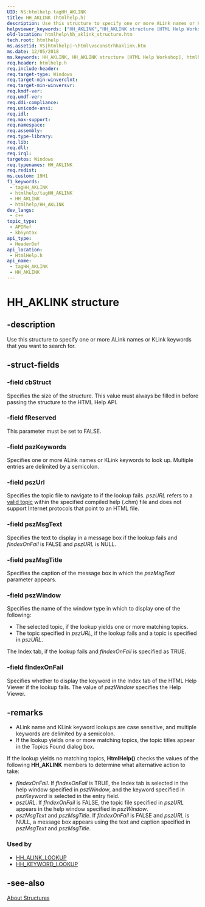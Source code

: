 ```yaml
---
UID: NS:htmlhelp.tagHH_AKLINK
title: HH_AKLINK (htmlhelp.h)
description: Use this structure to specify one or more ALink names or KLink keywords that you want to search for.
helpviewer_keywords: ["HH_AKLINK","HH_AKLINK structure [HTML Help Workshop]","htmlhelp.hh_aklink_structure","htmlhelp/HH_AKLINK","vsconStrhhaklink"]
old-location: htmlhelp\hh_aklink_structure.htm
tech.root: htmlhelp
ms.assetid: VS|htmlhelp|~\html\vsconstrhhaklink.htm
ms.date: 12/05/2018
ms.keywords: HH_AKLINK, HH_AKLINK structure [HTML Help Workshop], htmlhelp.hh_aklink_structure, htmlhelp/HH_AKLINK, vsconStrhhaklink
req.header: htmlhelp.h
req.include-header: 
req.target-type: Windows
req.target-min-winverclnt: 
req.target-min-winversvr: 
req.kmdf-ver: 
req.umdf-ver: 
req.ddi-compliance: 
req.unicode-ansi: 
req.idl: 
req.max-support: 
req.namespace: 
req.assembly: 
req.type-library: 
req.lib: 
req.dll: 
req.irql: 
targetos: Windows
req.typenames: HH_AKLINK
req.redist: 
ms.custom: 19H1
f1_keywords:
 - tagHH_AKLINK
 - htmlhelp/tagHH_AKLINK
 - HH_AKLINK
 - htmlhelp/HH_AKLINK
dev_langs:
 - c++
topic_type:
 - APIRef
 - kbSyntax
api_type:
 - HeaderDef
api_location:
 - HtmlHelp.h
api_name:
 - tagHH_AKLINK
 - HH_AKLINK
---
```


# HH_AKLINK structure


## -description

Use this structure to specify one or more ALink names or KLink keywords that you want to search for.

## -struct-fields

### -field cbStruct

Specifies the size of the structure. This value must always be filled in before passing the structure to the HTML Help API.

### -field fReserved

This parameter must be set to FALSE.

### -field pszKeywords

Specifies one or more ALink names or KLink keywords to look up. Multiple entries are delimited by a semicolon.

### -field pszUrl

Specifies the topic file to navigate to if the lookup fails. <i>pszURL</i> refers to a <a href="/previous-versions/windows/desktop/htmlhelp/about-html-help-urls">valid topic</a> within the specified compiled help (.chm) file and does not support Internet protocols that point to an HTML file.

### -field pszMsgText

Specifies the text to display in a message box if the lookup fails and <i>fIndexOnFail</i> is FALSE and <i>pszURL</i> is NULL.

### -field pszMsgTitle

Specifies the caption of the message box in which the <i>pszMsgText</i> parameter appears.

### -field pszWindow

Specifies the name of the window type in which to display one of the following: 


<ul>
<li>The selected topic, if the lookup yields one or more matching topics.</li>
<li>The topic specified in <i>pszURL</i>, if the lookup fails and a topic is specified in <i>pszURL</i>.</li>
</ul>
The Index tab, if the lookup fails and <i>fIndexOnFail</i> is specified as TRUE.

### -field fIndexOnFail

Specifies whether to display the keyword in the Index tab of the HTML Help Viewer if the lookup fails. The value of <i>pszWindow</i> specifies the Help Viewer.

## -remarks

<ul>
<li>ALink name and KLink keyword lookups are case sensitive, and multiple keywords are delimited by a semicolon.</li>
<li>If the lookup yields one or more matching topics, the topic titles appear in the Topics Found dialog box.</li>
</ul>
If the lookup yields no matching topics, <b>HtmlHelp()</b> checks the values of the following <b>HH_AKLINK</b> members to determine what alternative action to take: 

<ul>
<li><i>fIndexOnFail</i>. If <i>fIndexOnFail</i> is TRUE, the Index tab is selected in the help window specified in <i>pszWindow</i>, and the keyword specified in <i>pszKeyword</i> is selected in the entry field. </li>
<li><i>pszURL</i>. If <i>fIndexOnFail</i> is FALSE, the topic file specified in <i>pszURL</i> appears in the help window specified in <i>pszWindow</i>. </li>
<li><i>pszMsgText</i> and <i>pszMsgTitle</i>. If <i>fIndexOnFail</i> is FALSE and <i>pszURL</i> is NULL, a message box appears using the text and caption specified in <i>pszMsgText</i> and <i>pszMsgTitle</i>. </li>
</ul>
<h3><a id="Used_by"></a><a id="used_by"></a><a id="USED_BY"></a>Used by</h3>
<ul>
<li>
<a href="/previous-versions/windows/desktop/htmlhelp/hh-alink-lookup-command">HH_ALINK_LOOKUP</a>
</li>
<li>
<a href="/previous-versions/windows/desktop/htmlhelp/hh-keyword-lookup-command">HH_KEYWORD_LOOKUP</a>
</li>
</ul>

## -see-also

<a href="/previous-versions/windows/desktop/htmlhelp/about-structures">About Structures</a>

